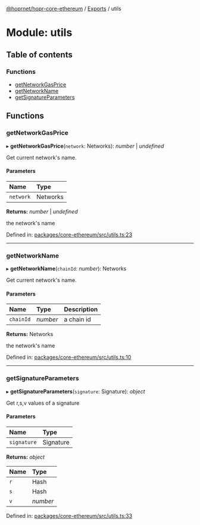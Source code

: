 [@hoprnet/hopr-core-ethereum](../README.md) / [Exports](../modules.md) / utils

# Module: utils

## Table of contents

### Functions

- [getNetworkGasPrice](utils.md#getnetworkgasprice)
- [getNetworkName](utils.md#getnetworkname)
- [getSignatureParameters](utils.md#getsignatureparameters)

## Functions

### getNetworkGasPrice

▸ **getNetworkGasPrice**(`network`: Networks): *number* \| *undefined*

Get current network's name.

#### Parameters

| Name | Type |
| :------ | :------ |
| `network` | Networks |

**Returns:** *number* \| *undefined*

the network's name

Defined in: [packages/core-ethereum/src/utils.ts:23](https://github.com/hoprnet/hoprnet/blob/448a47a/packages/core-ethereum/src/utils.ts#L23)

___

### getNetworkName

▸ **getNetworkName**(`chainId`: *number*): Networks

Get current network's name.

#### Parameters

| Name | Type | Description |
| :------ | :------ | :------ |
| `chainId` | *number* | a chain id |

**Returns:** Networks

the network's name

Defined in: [packages/core-ethereum/src/utils.ts:10](https://github.com/hoprnet/hoprnet/blob/448a47a/packages/core-ethereum/src/utils.ts#L10)

___

### getSignatureParameters

▸ **getSignatureParameters**(`signature`: Signature): *object*

Get r,s,v values of a signature

#### Parameters

| Name | Type |
| :------ | :------ |
| `signature` | Signature |

**Returns:** *object*

| Name | Type |
| :------ | :------ |
| `r` | Hash |
| `s` | Hash |
| `v` | *number* |

Defined in: [packages/core-ethereum/src/utils.ts:33](https://github.com/hoprnet/hoprnet/blob/448a47a/packages/core-ethereum/src/utils.ts#L33)
